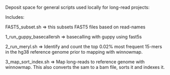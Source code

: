 
Deposit space for general scripts used locally for long-read projects:

Includes:

FAST5_subset.sh => this subsets FAST5 files based on read-names

1_run_guppy_basecallersh => basecalling with guppy using fast5s

2_run_meryl.sh => Identify and count the top 0.02% most frequent 15-mers in the hg38 reference genome prior to mapping with winnowmap.

3_map_sort_index.sh => Map long-reads to reference genome with winnowmap. This also converts the sam to a bam file, sorts it and indexes it. 



